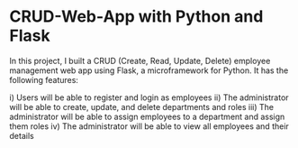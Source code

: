 # CRUD-Web-App with Python and Flask

In this project, I built a CRUD (Create, Read, Update, Delete) employee management web app using Flask, a microframework for Python. It has the following features:

i)   Users will be able to register and login as employees
ii)  The administrator will be able to create, update, and delete departments and roles
iii) The administrator will be able to assign employees to a department and assign them roles
iv)  The administrator will be able to view all employees and their details
